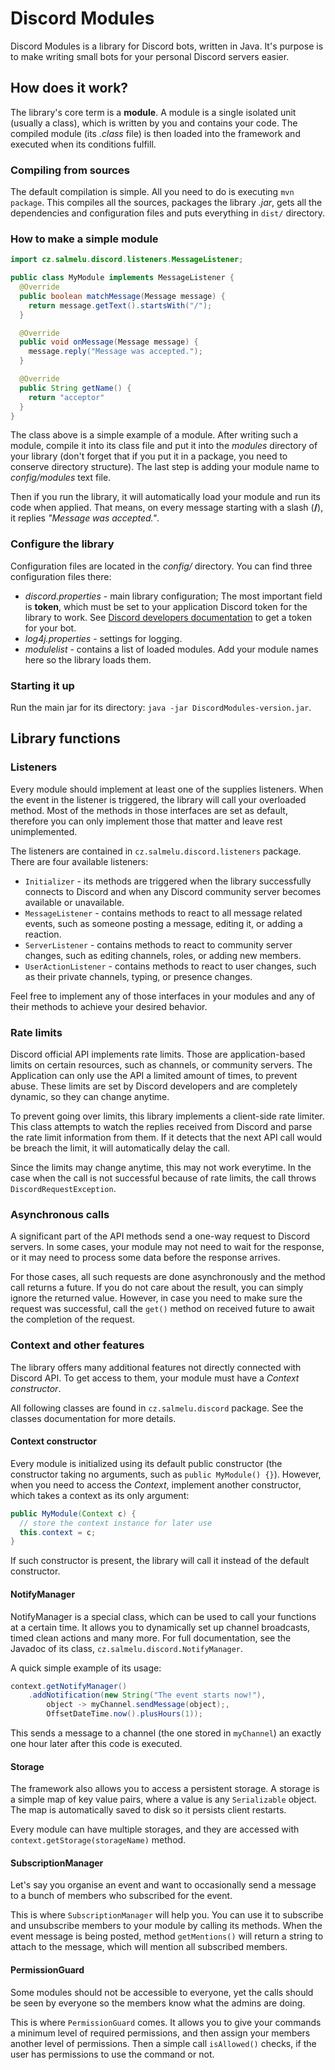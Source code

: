 # Discord Modules

Discord Modules is a library for Discord bots, written in Java. It's purpose is to make writing small bots for your personal Discord servers easier.

## How does it work?

The library's core term is a **module**. A module is a single isolated unit (usually a class), which is written by you and contains your code. The compiled module (its *.class* file) is then loaded into the framework and executed when its conditions fulfill.

### Compiling from sources

The default compilation is simple. All you need to do is executing `mvn package`. This compiles all the sources, packages the library *.jar*, gets all the dependencies and configuration files and puts everything in `dist/` directory.

### How to make a simple module

```Java
import cz.salmelu.discord.listeners.MessageListener;

public class MyModule implements MessageListener {
  @Override
  public boolean matchMessage(Message message) {
    return message.getText().startsWith("/");
  }

  @Override
  public void onMessage(Message message) {
    message.reply("Message was accepted.");
  }

  @Override
  public String getName() {
    return "acceptor"
  }
}
```
The class above is a simple example of a module. After writing such a module, compile it into its class file and put it into the *modules* directory of your library (don't forget that if you put it in a package, you need to conserve directory structure). The last step is adding your module name to *config/modules* text file.

Then if you run the library, it will automatically load your module and run its code when applied. That means, on every message starting with a slash (**/**), it replies *"Message was accepted."*.

### Configure the library

Configuration files are located in the *config/* directory. You can find three configuration files there:

+ *discord.properties* - main library configuration; The most important field is **token**, which must be set to your application Discord token for the library to work. See [Discord developers documentation](https://discordapp.com/developers/applications/me) to get a token for your bot.
+ *log4j.properties* - settings for logging.
+ *modulelist* - contains a list of loaded modules. Add your module names here so the library loads them.

### Starting it up

Run the main jar for its directory: `java -jar DiscordModules-version.jar`.

## Library functions

### Listeners

Every module should implement at least one of the supplies listeners. When the event in the listener is triggered, the library will call your overloaded method. Most of the methods in those interfaces are set as default, therefore you can only implement those that matter and leave rest unimplemented.

The listeners are contained in `cz.salmelu.discord.listeners` package. There are four available listeners:

+ `Initializer` - its methods are triggered when the library successfully connects to Discord and when any Discord community server becomes available or unavailable.
+ `MessageListener` - contains methods to react to all message related events, such as someone posting a message, editing it, or adding a reaction.
+ `ServerListener` - contains methods to react to community server changes, such as editing channels, roles, or adding new members.
+ `UserActionListener` - contains methods to react to user changes, such as their private channels, typing, or presence changes.

Feel free to implement any of those interfaces in your modules and any of their methods to achieve your desired behavior.

### Rate limits

Discord official API implements rate limits. Those are application-based limits on certain resources, such as channels, or community servers. The Application can only use the API a limited amount of times, to prevent abuse. These limits are set by Discord developers and are completely dynamic, so they can change anytime.

To prevent going over limits, this library implements a client-side rate limiter. This class attempts to watch the replies received from Discord and parse the rate limit information from them. If it detects that the next API call would be breach the limit, it will automatically delay the call.

Since the limits may change anytime, this may not work everytime. In the case when the call is not successful because of rate limits, the call throws `DiscordRequestException`.

### Asynchronous calls

A significant part of the API methods send a one-way request to Discord servers. In some cases, your module may not need to wait for the response, or it may need to process some data before the response arrives.

For those cases, all such requests are done asynchronously and the method call returns a future. If you do not care about the result, you can simply ignore the returned value. However, in case you need to make sure the request was successful, call the `get()` method on received future to await the completion of the request.

### Context and other features

The library offers many additional features not directly connected with Discord API. To get access to them, your module must have a *Context constructor*.

All following classes are found in `cz.salmelu.discord` package. See the classes documentation for more details.

#### Context constructor

Every module is initialized using its default public constructor (the constructor taking no arguments, such as `public MyModule() {}`). However, when you need to access the *Context*, implement another constructor, which takes a context as its only argument:

```Java
public MyModule(Context c) {
  // store the context instance for later use
  this.context = c;
}
```

If such constructor is present, the library will call it instead of the default constructor.

#### NotifyManager

NotifyManager is a special class, which can be used to call your functions at a certain time. It allows you to dynamically set up channel broadcasts, timed clean actions and many more. For full documentation, see the Javadoc of its class, `cz.salmelu.discord.NotifyManager`.

A quick simple example of its usage:

```Java
context.getNotifyManager()
    .addNotification(new String("The event starts now!"),
        object -> myChannel.sendMessage(object);,
        OffsetDateTime.now().plusHours(1));
```

This sends a message to a channel (the one stored in `myChannel`) an exactly one hour later after this code is executed.

#### Storage

The framework also allows you to access a persistent storage. A storage is a simple map of key value pairs, where a value is any `Serializable` object. The map is automatically saved to disk so it persists client restarts.

Every module can have multiple storages, and they are accessed with `context.getStorage(storageName)` method.

#### SubscriptionManager

Let's say you organise an event and want to occasionally send a message to a bunch of members who subscribed for the event.

This is where `SubscriptionManager` will help you. You can use it to subscribe and unsubscribe members to your module by calling its methods. When the event message is being posted, method `getMentions()` will return a string to attach to the message, which will mention all subscribed members.

#### PermissionGuard

Some modules should not be accessible to everyone, yet the calls should be seen by everyone so the members know what the admins are doing.

This is where `PermissionGuard` comes. It allows you to give your commands a minimum level of required permissions, and then assign your members another level of permissions. Then a simple call `isAllowed()` checks, if the user has permissions to use the command or not.
